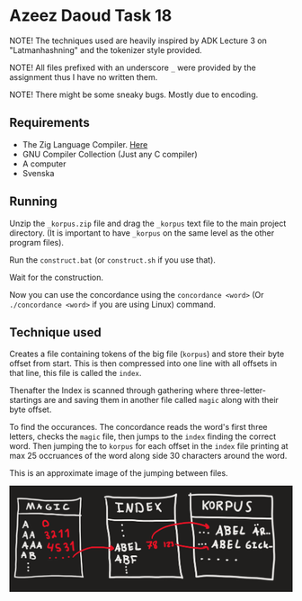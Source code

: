 # Azeez Daoud Task 18

NOTE! The techniques used are heavily inspired by ADK Lecture 3 on "Latmanhashning" and the tokenizer style provided.

NOTE! All files prefixed with an underscore `_` were provided by the assignment thus I have no written them.

NOTE! There might be some sneaky bugs. Mostly due to encoding.

## Requirements
- The Zig Language Compiler. [Here](https://ziglang.org/)
- GNU Compiler Collection (Just any C compiler)
- A computer
- Svenska

## Running
Unzip the `_korpus.zip` file and drag the `_korpus` text file to the main project directory. (It is important to have `_korpus` on the same level as the other program files).

Run the `construct.bat` (or `construct.sh` if you use that). 

Wait for the construction.

Now you can use the concordance using the `concordance <word>` (Or `./concordance <word>` if you are using Linux) command.
## Technique used
Creates a file containing tokens of the big file (`korpus`) and store their byte offset from start. This is then compressed into one line with all offsets in that line, this file is called the `index`.

Thenafter the Index is scanned through gathering where three-letter-startings are and saving them in another file called `magic` along with their byte offset.

To find the occurances. The concordance reads the word's first three letters, checks the `magic` file, then jumps to the `index` finding the correct word. Then jumping the to `korpus` for each offset in the `index` file printing at max 25 occruances of the word along side 30 characters around the word.

This is an approximate image of the jumping between files.

<img src="images/concordance_system.png" width=700>
